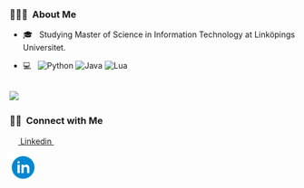 <h3> 👨🏻‍💻 &nbsp;About Me </h3>

- 🎓 &nbsp; Studying Master of Science in Information Technology at Linköpings Universitet. 

- 💻 &nbsp;
  ![Python](https://img.shields.io/badge/-Python-333333?style=flat&logo=python)
  ![Java](https://img.shields.io/badge/-Java-333333?style=flat&logo=Java&logoColor=007396)
  ![Lua](https://img.shields.io/badge/lua-333333??style=flat&logo=lua&logoColor=white)

<br/>

<a href="https://github.com/Glockner00">
  <img height="180em" src="https://github-readme-stats.vercel.app/api/top-langs/?username=Glockner00&theme=dark&layout=compact" />
</a>

<br/>


<h3> 🤝🏻 &nbsp;Connect with Me </h3>
<a href = "https://www.linkedin.com/in/axel-gl%C3%B6ckner-70386a223/"><img src = "https://image.flaticon.com/icons/svg/174/174857.svg" height= 15px width = 15px> Linkedin </a>&nbsp;&nbsp;

<a href="https://www.linkedin.com/in/axel-gl%C3%B6ckner-70386a223/"><img src="https://github.com/sarthak77/sarthak77/blob/master/icons/icons8-linkedin-circled-48.png" alt="LinkedIn"></a> &nbsp; &nbsp;

<p align="center">
</p>
